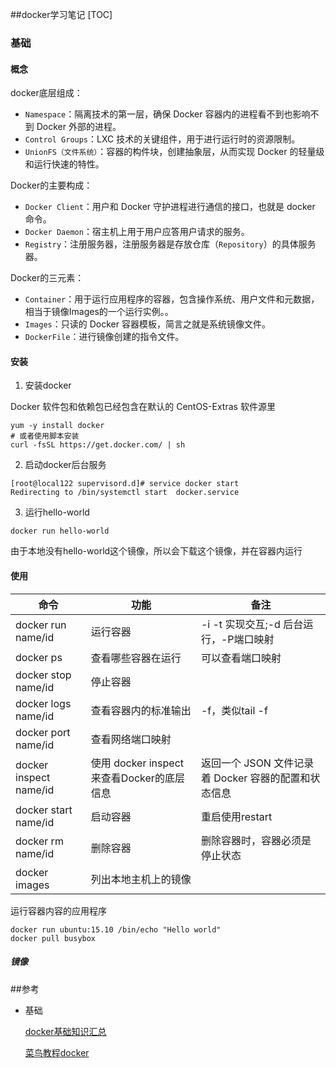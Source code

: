 ##docker学习笔记
[TOC]

### 基础

#### 概念

docker底层组成：

- `Namespace`：隔离技术的第一层，确保 Docker 容器内的进程看不到也影响不到 Docker 外部的进程。
- `Control Groups`：LXC 技术的关键组件，用于进行运行时的资源限制。
- `UnionFS（文件系统）`：容器的构件块，创建抽象层，从而实现 Docker 的轻量级和运行快速的特性。

Docker的主要构成：

- `Docker Client`：用户和 Docker 守护进程进行通信的接口，也就是 docker 命令。
- `Docker Daemon`：宿主机上用于用户应答用户请求的服务。
- `Registry`：注册服务器，注册服务器是存放仓库（`Repository`）的具体服务器。

Docker的三元素：

- `Container`：用于运行应用程序的容器，包含操作系统、用户文件和元数据，相当于镜像Images的一个运行实例。。
- `Images`：只读的 Docker 容器模板，简言之就是系统镜像文件。
- `DockerFile`：进行镜像创建的指令文件。

#### 安装

1. 安装docker

Docker 软件包和依赖包已经包含在默认的 CentOS-Extras 软件源里

```shell
yum -y install docker
# 或者使用脚本安装
curl -fsSL https://get.docker.com/ | sh
```

2. 启动docker后台服务

```shell
[root@local122 supervisord.d]# service docker start 
Redirecting to /bin/systemctl start  docker.service
```

3. 运行hello-world

```shell
docker run hello-world
```

由于本地没有hello-world这个镜像，所以会下载这个镜像，并在容器内运行

#### 使用

| 命令                     | 功能                               | 备注                                |
| ---------------------- | -------------------------------- | --------------------------------- |
| docker run name/id     | 运行容器                             | -i -t 实现交互;-d  后台运行，-P端口映射        |
| docker ps              | 查看哪些容器在运行                        | 可以查看端口映射                          |
| docker stop name/id    | 停止容器                             |                                   |
| docker logs name/id    | 查看容器内的标准输出                       | -f，类似tail -f                      |
| docker port name/id    | 查看网络端口映射                         |                                   |
| docker inspect name/id | 使用 docker inspect 来查看Docker的底层信息 | 返回一个 JSON 文件记录着 Docker 容器的配置和状态信息 |
| docker start name/id   | 启动容器                             | 重启使用restart                       |
| docker rm name/id      | 删除容器                             | 删除容器时，容器必须是停止状态                   |
| docker images          | 列出本地主机上的镜像                       |                                   |

运行容器内容的应用程序

```shell
docker run ubuntu:15.10 /bin/echo "Hello world"
docker pull busybox
```

##### 镜像





 ##参考

- 基础

  [docker基础知识汇总](http://www.imooc.com/article/18030)

  [菜鸟教程docker](http://www.runoob.com/docker/docker-tutorial.html)

